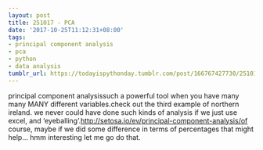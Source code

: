 ```yaml
---
layout: post
title: 251017 - PCA
date: '2017-10-25T11:12:31+08:00'
tags:
- principal component analysis
- pca
- python
- data analysis
tumblr_url: https://todayispythonday.tumblr.com/post/166767427730/251017-pca
---
```

principal component analysissuch a powerful tool when you have many many MANY different variables.check out the third example of northern ireland. we never could have done such kinds of analysis if we just use excel, and ‘eyeballing’.http://setosa.io/ev/principal-component-analysis/of course, maybe if we did some difference in terms of percentages that might help… hmm interesting let me go do that.
